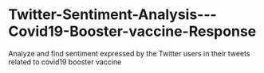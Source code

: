 # Twitter-Sentiment-Analysis---Covid19-Booster-vaccine-Response
Analyze and find sentiment expressed by the Twitter users in their tweets related to covid19 booster vaccine
